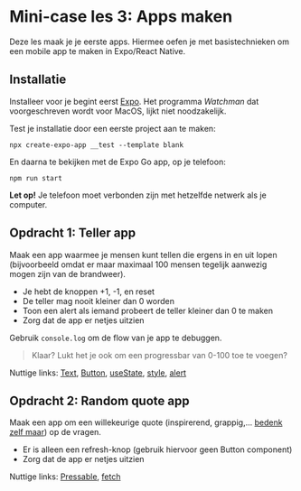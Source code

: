 # Mini-case les 3: Apps maken

Deze les maak je je eerste apps. Hiermee oefen je met basistechnieken om een mobile
app te maken in Expo/React Native.

## Installatie

Installeer voor je begint eerst [Expo](https://docs.expo.dev/get-started/installation/).
Het programma *Watchman* dat voorgeschreven wordt voor MacOS, lijkt niet noodzakelijk.

Test je installatie door een eerste project aan te maken:

```npx create-expo-app __test --template blank```

En daarna te bekijken met de Expo Go app, op je telefoon:

```npm run start```

**Let op!** Je telefoon moet verbonden zijn met hetzelfde netwerk als je computer.

## Opdracht 1: Teller app

Maak een app waarmee je mensen kunt tellen die ergens in en uit lopen (bijvoorbeeld omdat er maar
maximaal 100 mensen tegelijk aanwezig mogen zijn van de brandweer).

* Je hebt de knoppen +1, -1, en reset
* De teller mag nooit kleiner dan 0 worden
* Toon een alert als iemand probeert de teller kleiner dan 0 te maken
* Zorg dat de app er netjes uitzien

Gebruik ```console.log``` om de flow van je app te debuggen.

> Klaar? Lukt het je ook om een progressbar van 0-100 toe te voegen?

Nuttige links: [Text](https://reactnative.dev/docs/text), [Button](https://reactnative.dev/docs/button),
[useState](https://react.dev/reference/react/useState), [style](https://reactnative.dev/docs/style),
[alert](https://reactnative.dev/docs/alert)

## Opdracht 2: Random quote app

Maak een app om een willekeurige quote (inspirerend, grappig,... [bedenk zelf maar](https://www.google.nl/search?q=Quote+API&sa=X&ved=2ahUKEwjVucXDn9f3AhVhIMUKHTgYBUsQ1QJ6BAgyEAE)) op de vragen.

* Er is alleen een refresh-knop (gebruik hiervoor geen Button component)
* Zorg dat de app er netjes uitzien

Nuttige links: [Pressable](https://reactnative.dev/docs/pressable),
[fetch](https://developer.mozilla.org/en-US/docs/Web/API/Fetch_API)

